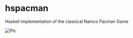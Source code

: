 hspacman
========

Haskell implementation of the classical Namco Pacman Game

![Pic](http://upload.wikimedia.org/wikipedia/de/thumb/8/8e/Pac_man_logo.svg/286px-Pac_man_logo.svg.png)

